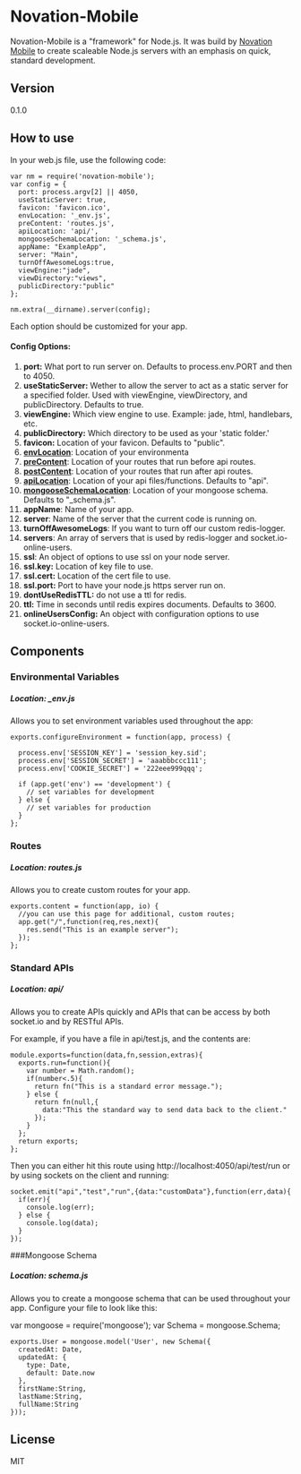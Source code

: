 # Novation-Mobile

Novation-Mobile is a "framework" for Node.js. It was build by [Novation Mobile] to create scaleable Node.js servers with an emphasis on quick, standard development.


## Version

0.1.0

## How to use

In your web.js file, use the following code:

    var nm = require('novation-mobile');
    var config = {
      port: process.argv[2] || 4050,
      useStaticServer: true,
      favicon: 'favicon.ico',
      envLocation: '_env.js',
      preContent: 'routes.js',
      apiLocation: 'api/',
      mongooseSchemaLocation: '_schema.js',
      appName: "ExampleApp",
      server: "Main",
      turnOffAwesomeLogs:true,
      viewEngine:"jade",
      viewDirectory:"views",
      publicDirectory:"public"
    };

    nm.extra(__dirname).server(config);

Each option should be customized for your app. 

#### Config Options:
1. **port:** What port to run server on. Defaults to process.env.PORT and then to 4050.
1. **useStaticServer:** Wether to allow the server to act as a static server for a specified folder. Used with viewEngine, viewDirectory, and publicDirectory. Defaults to true.
1. **viewEngine:** Which view engine to use. Example: jade, html, handlebars, etc.
1. **publicDirectory:** Which directory to be used as your 'static folder.'
1. **favicon:** Location of your favicon. Defaults to "public".
1. **[envLocation](#environmental-variables)**: Location of your environmenta
1. **[preContent](#routes)**: Location of your routes that run before api routes.
1. **[postContent](#routes)**: Location of your routes that run after api routes.
1. **[apiLocation](#standard-apis)**: Location of your api files/functions. Defaults to "api".
1. **[mongooseSchemaLocation](#mongoose-schema)**: Location of your mongoose schema. Defaults to "_schema.js".
1. **appName**: Name of your app.
1. **server**: Name of the server that the current code is running on.
1. **turnOffAwesomeLogs**: If you want to turn off our custom redis-logger.
1. **servers**: An array of servers that is used by redis-logger and socket.io-online-users.
1. **ssl**: An object of options to use ssl on your node server.
1. **ssl.key:** Location of key file to use.
1. **ssl.cert:** Location of the cert file to use.
1. **ssl.port:** Port to have your node.js https server run on.
1. **dontUseRedisTTL:** do not use a ttl for redis.
1. **ttl:** Time in seconds until redis expires documents. Defaults to 3600.
1. **onlineUsersConfig:** An object with configuration options to use socket.io-online-users.

## Components

### Environmental Variables
##### Location: _env.js
Allows you to set environment variables used throughout the app:

    exports.configureEnvironment = function(app, process) {

      process.env['SESSION_KEY'] = 'session_key.sid';
      process.env['SESSION_SECRET'] = 'aaabbbccc111';
      process.env['COOKIE_SECRET'] = '222eee999qqq';

      if (app.get('env') == 'development') {
        // set variables for development
      } else {
        // set variables for production
      }
    };

### Routes 
##### Location: routes.js
Allows you to create custom routes for your app.

    exports.content = function(app, io) {
      //you can use this page for additional, custom routes;
      app.get("/",function(req,res,next){
        res.send("This is an example server");
      });
    };

### Standard APIs
##### Location: api/
Allows you to create APIs quickly and APIs that can be access by both socket.io and by RESTful APIs.

For example, if you have a file in api/test.js, and the contents are:

    module.exports=function(data,fn,session,extras){
      exports.run=function(){
        var number = Math.random();
        if(number<.5){
          return fn("This is a standard error message.");
        } else {
          return fn(null,{
            data:"This the standard way to send data back to the client."
          });
        }
      };
      return exports;
    };

Then you can either hit this route using http://localhost:4050/api/test/run or by using sockets on the client and running: 

    socket.emit("api","test","run",{data:"customData"},function(err,data){
      if(err){
        console.log(err);
      } else {
        console.log(data);
      }
    });

###Mongoose Schema
##### Location: schema.js
Allows you to create a mongoose schema that can be used throughout your app. Configure your file to look like this:

var mongoose = require('mongoose');
var Schema = mongoose.Schema;

    exports.User = mongoose.model('User', new Schema({
      createdAt: Date,
      updatedAt: {
        type: Date,
        default: Date.now
      },
      firstName:String,
      lastName:String,
      fullName:String
    }));


## License

MIT

[Novation Mobile]:http://novationmobile.com/#portfolio.html